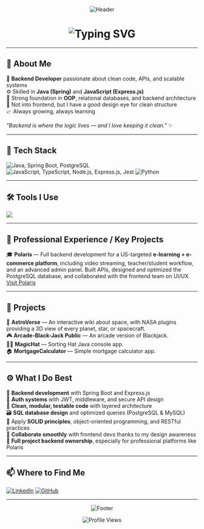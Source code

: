 <div align="center">

![Header](https://capsule-render.vercel.app/api?type=waving&color=0:240046,25:3C096C,50:5A189A,75:7B2CBF,100:9D4EDD&height=200&section=header&text=&fontSize=0&animation=twinkling)

<h1 align="center">
<img src="https://readme-typing-svg.herokuapp.com?font=Orbitron&weight=700&size=32&pause=1000&color=9D4EDD&center=true&vCenter=true&width=600&lines=+Andrea+Macellaro+La+Franca+;✨+Backend+Developer+✨;🚀+Java+%7C+Spring+%7C+Express.js+🚀;🌌+Based+in+Italy+🌌" alt="Typing SVG" />
</h1>

</div>

---

## 🧠 About Me

🌟 **Backend Developer** passionate about clean code, APIs, and scalable systems  
⚙️ Skilled in **Java (Spring)** and **JavaScript (Express.js)**  
🧠 Strong foundation in **OOP**, relational databases, and backend architecture  
🎨 Not into frontend, but I have a good design eye for clean structure  
📈 Always growing, always learning  

*"Backend is where the logic lives — and I love keeping it clean."* ✨

---

## 🚀 Tech Stack

<p align="left">
<!-- Java -->
<img src="https://skillicons.dev/icons?i=java,spring,postgres&theme=dark" title="Java, Spring Boot, PostgreSQL" />

<!-- JS / TS -->
<img src="https://skillicons.dev/icons?i=js,ts,nodejs,express,jest&theme=dark" title="JavaScript, TypeScript, Node.js, Express.js, Jest" />

<!-- Python -->
<img src="https://skillicons.dev/icons?i=python&theme=dark" title="Python" />
</p>

---

## 🛠️ Tools I Use

<p align="left">
<img src="https://skillicons.dev/icons?i=vscode,idea,postman,git,github,figma,docker&theme=dark" />
</p>

---

## 💼 Professional Experience / Key Projects

🎓 **Polaris** — Full backend development for a US-targeted **e-learning + e-commerce platform**, including video streaming, teacher/student workflow, and an advanced admin panel. Built APIs, designed and optimized the PostgreSQL database, and collaborated with the frontend team on UI/UX. [Visit Polaris](https://polairis.app)  

---

## 📂 Projects

🌌 **AstroVerse** — An interactive wiki about space, with NASA plugins providing a 3D view of every planet, star, or spacecraft.  
🎮 **Arcade-Black-Jack Public** — An arcade version of Blackjack.  
🧙‍♂️ **MagicHat** — Sorting Hat Java console app.  
🏠 **MortgageCalculator** — Simple mortgage calculator app.  

---

## ⚙️ What I Do Best

🔧 **Backend development** with Spring Boot and Express.js  
🔐 **Auth systems** with JWT, middleware, and secure API design  
🧱 **Clean, modular, testable code** with layered architecture  
🗃️ **SQL database design** and optimized queries (PostgreSQL & MySQL)  
🧠 Apply **SOLID principles**, object-oriented programming, and RESTful practices  
🤝 **Collaborate smoothly** with frontend devs thanks to my design awareness  
🚀 **Full project backend ownership**, especially for professional platforms like Polaris  

---

## 📫 Where to Find Me

[![LinkedIn](https://img.shields.io/badge/LinkedIn-0077B5?style=for-the-badge&logo=linkedin&logoColor=white&labelColor=240046&color=9D4EDD)](https://www.linkedin.com/in/andreamacellarolafranca/)
[![GitHub](https://img.shields.io/badge/GitHub-100000?style=for-the-badge&logo=github&logoColor=white&labelColor=240046&color=7B2CBF)](https://github.com/AndreaMacellaroLaFranca)

---

<div align="center">

![Footer](https://capsule-render.vercel.app/api?type=waving&color=0:240046,25:3C096C,50:5A189A,75:7B2CBF,100:9D4EDD&height=120&section=footer)

![Profile Views](https://komarev.com/ghpvc/?username=andreamacellarolafranca&color=9D4EDD&style=for-the-badge&label=VISITORS)

</div>
